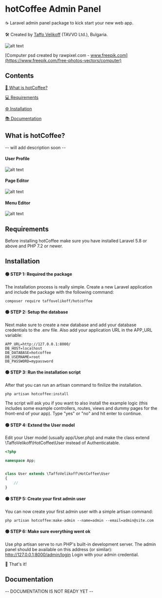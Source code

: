 # hotCoffee Admin Panel

☕ Laravel admin panel package to kick start your new web app.

🛠️ Created by [Taffo Velikoff](https://taffovelikoff.com) (TAVVO Ltd.), Bulgaria.

![alt text](http://dev.taffovelikoff.com/images/hotcoffee/hotcoffee_intro.png "hotCoffee")

[Computer psd created by rawpixel.com - www.freepik.com](https://www.freepik.com/free-photos-vectors/computer)

## Contents
[🤔  What is hotCoffee?](#what-is-hotcoffee)

[💻 Requirements](#requirements)

[⚙️ Installation](#installation)

[📚 Documentation](#documentation)

## What is hotCoffee?

-- will add description soon --

#### User Profile
![alt text](http://dev.taffovelikoff.com/images/hotcoffee/profile.png "hotCoffee User Profile")

#### Page Editor
![alt text](http://dev.taffovelikoff.com/images/hotcoffee/page.png "hotCoffee Page Editor")

#### Menu Editor
![alt text](http://dev.taffovelikoff.com/images/hotcoffee/menu.png "hotCoffee Menu Editor")

## Requirements

Before installing hotCoffee make sure you have installed Laravel 5.8 or above and PHP 7.2 or newer.

## Installation

#### 🟢 STEP 1: Required the package
The installation process is really simple. Create a new Laravel application and include the package with the following command:

```
composer require taffovelikoff/hotcoffee
```

#### 🟢 STEP 2: Setup the database
Next make sure to create a new database and add your database credentials to the .env file. Also add your application URL in the APP_URL variable:

```
APP_URL=http://127.0.0.1:8000/
DB_HOST=localhost
DB_DATABASE=hotcoffee
DB_USERNAME=root
DB_PASSWORD=mypassword
```

#### 🟢 STEP 3: Run the installation script
After that you can run an artisan command to finilize the installation.

```
php artisan hotcoffee:install
```

The script will ask you if you want to also install the example logic (this includes some example controllers, routes, views and dummy pages for the front-end of your app). Type "yes" or "no" and hit enter to continue.

#### 🟢 STEP 4: Extend the User model
Edit your User model (usually app/User.php) and make the class extend \TaffoVelikoff\HotCoffee\User instead of Authenticatable.

```php
<?php

namespace App;


class User extends \TaffoVelikoff\HotCoffee\User
{
	//
}

```

#### 🟢 STEP 5: Create your first admin user
You can now create your first admin user with a simple artisan command:

```
php artisan hotcoffee:make-admin --name=admin --email=admin@site.com
```

#### 🟢 STEP 6: Make sure everything went ok
Use php artisan serve to run PHP's built-in development server.
The admin panel should be available on this address (or similar): http://127.0.0.1:8000/admin/login
Login with your admin credential.

👏 That's it!

## Documentation
-- DOCUMENTATION IS NOT READY YET --
